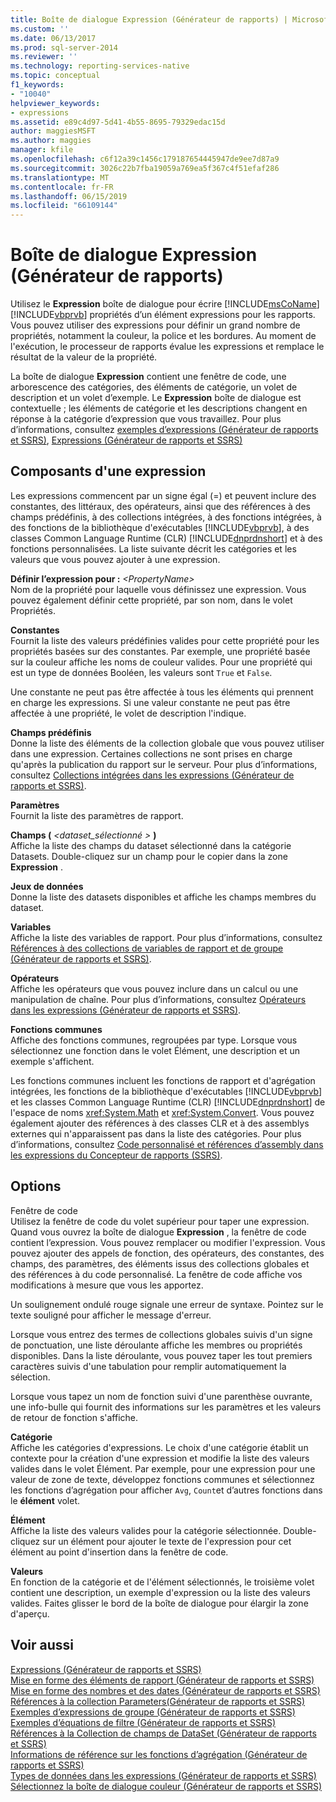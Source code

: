 ```yaml
---
title: Boîte de dialogue Expression (Générateur de rapports) | Microsoft Docs
ms.custom: ''
ms.date: 06/13/2017
ms.prod: sql-server-2014
ms.reviewer: ''
ms.technology: reporting-services-native
ms.topic: conceptual
f1_keywords:
- "10040"
helpviewer_keywords:
- expressions
ms.assetid: e89c4d97-5d41-4b55-8695-79329edac15d
author: maggiesMSFT
ms.author: maggies
manager: kfile
ms.openlocfilehash: c6f12a39c1456c179187654445947de9ee7d87a9
ms.sourcegitcommit: 3026c22b7fba19059a769ea5f367c4f51efaf286
ms.translationtype: MT
ms.contentlocale: fr-FR
ms.lasthandoff: 06/15/2019
ms.locfileid: "66109144"
---
```

# <a name="expression-dialog-box-report-builder"></a>Boîte de dialogue Expression (Générateur de rapports)
  Utilisez le **Expression** boîte de dialogue pour écrire [!INCLUDE[msCoName](../includes/msconame-md.md)] [!INCLUDE[vbprvb](../includes/vbprvb-md.md)] propriétés d’un élément expressions pour les rapports. Vous pouvez utiliser des expressions pour définir un grand nombre de propriétés, notamment la couleur, la police et les bordures. Au moment de l'exécution, le processeur de rapports évalue les expressions et remplace le résultat de la valeur de la propriété.  
  
 La boîte de dialogue **Expression** contient une fenêtre de code, une arborescence des catégories, des éléments de catégorie, un volet de description et un volet d’exemple. Le **Expression** boîte de dialogue est contextuelle ; les éléments de catégorie et les descriptions changent en réponse à la catégorie d’expression que vous travaillez. Pour plus d’informations, consultez [exemples d’expressions &#40;Générateur de rapports et SSRS&#41;](report-design/expression-examples-report-builder-and-ssrs.md), [Expressions &#40;Générateur de rapports et SSRS&#41;](report-design/expressions-report-builder-and-ssrs.md)  
  
## <a name="expression-constructs"></a>Composants d'une expression  
 Les expressions commencent par un signe égal (=) et peuvent inclure des constantes, des littéraux, des opérateurs, ainsi que des références à des champs prédéfinis, à des collections intégrées, à des fonctions intégrées, à des fonctions de la bibliothèque d'exécutables [!INCLUDE[vbprvb](../includes/vbprvb-md.md)], à des classes Common Language Runtime (CLR) [!INCLUDE[dnprdnshort](../includes/dnprdnshort-md.md)] et à des fonctions personnalisées. La liste suivante décrit les catégories et les valeurs que vous pouvez ajouter à une expression.  
  
 **Définir l’expression pour :**  _\<PropertyName>_  
 Nom de la propriété pour laquelle vous définissez une expression. Vous pouvez également définir cette propriété, par son nom, dans le volet Propriétés.  
  
 **Constantes**  
 Fournit la liste des valeurs prédéfinies valides pour cette propriété pour les propriétés basées sur des constantes. Par exemple, une propriété basée sur la couleur affiche les noms de couleur valides. Pour une propriété qui est un type de données Booléen, les valeurs sont `True` et `False`.  
  
 Une constante ne peut pas être affectée à tous les éléments qui prennent en charge les expressions. Si une valeur constante ne peut pas être affectée à une propriété, le volet de description l'indique.  
  
 **Champs prédéfinis**  
 Donne la liste des éléments de la collection globale que vous pouvez utiliser dans une expression. Certaines collections ne sont prises en charge qu'après la publication du rapport sur le serveur. Pour plus d’informations, consultez [Collections intégrées dans les expressions &#40;Générateur de rapports et SSRS&#41;](report-design/built-in-collections-in-expressions-report-builder.md).  
  
 **Paramètres**  
 Fournit la liste des paramètres de rapport.  
  
 **Champs (**  _\<dataset_sélectionné >_ **)**  
 Affiche la liste des champs du dataset sélectionné dans la catégorie Datasets. Double-cliquez sur un champ pour le copier dans la zone **Expression** .  
  
 **Jeux de données**  
 Donne la liste des datasets disponibles et affiche les champs membres du dataset.  
  
 **Variables**  
 Affiche la liste des variables de rapport. Pour plus d’informations, consultez [Références à des collections de variables de rapport et de groupe &#40;Générateur de rapports et SSRS&#41;](report-design/built-in-collections-report-and-group-variables-references-report-builder.md).  
  
 **Opérateurs**  
 Affiche les opérateurs que vous pouvez inclure dans un calcul ou une manipulation de chaîne. Pour plus d’informations, consultez [Opérateurs dans les expressions &#40;Générateur de rapports et SSRS&#41;](report-design/operators-in-expressions-report-builder-and-ssrs.md).  
  
 **Fonctions communes**  
 Affiche des fonctions communes, regroupées par type. Lorsque vous sélectionnez une fonction dans le volet Élément, une description et un exemple s'affichent.  
  
 Les fonctions communes incluent les fonctions de rapport et d'agrégation intégrées, les fonctions de la bibliothèque d'exécutables [!INCLUDE[vbprvb](../includes/vbprvb-md.md)] et les classes Common Language Runtime (CLR) [!INCLUDE[dnprdnshort](../includes/dnprdnshort-md.md)] de l'espace de noms <xref:System.Math> et <xref:System.Convert>. Vous pouvez également ajouter des références à des classes CLR et à des assemblys externes qui n'apparaissent pas dans la liste des catégories. Pour plus d’informations, consultez [Code personnalisé et références d’assembly dans les expressions du Concepteur de rapports &#40;SSRS&#41;](report-design/custom-code-and-assembly-references-in-expressions-in-report-designer-ssrs.md).  
  
## <a name="options"></a>Options  
 Fenêtre de code  
 Utilisez la fenêtre de code du volet supérieur pour taper une expression. Quand vous ouvrez la boîte de dialogue **Expression** , la fenêtre de code contient l’expression. Vous pouvez remplacer ou modifier l'expression. Vous pouvez ajouter des appels de fonction, des opérateurs, des constantes, des champs, des paramètres, des éléments issus des collections globales et des références à du code personnalisé. La fenêtre de code affiche vos modifications à mesure que vous les apportez.  
  
 Un soulignement ondulé rouge signale une erreur de syntaxe. Pointez sur le texte souligné pour afficher le message d'erreur.  
  
 Lorsque vous entrez des termes de collections globales suivis d'un signe de ponctuation, une liste déroulante affiche les membres ou propriétés disponibles. Dans la liste déroulante, vous pouvez taper les tout premiers caractères suivis d'une tabulation pour remplir automatiquement la sélection.  
  
 Lorsque vous tapez un nom de fonction suivi d'une parenthèse ouvrante, une info-bulle qui fournit des informations sur les paramètres et les valeurs de retour de fonction s'affiche.  
  
 **Catégorie**  
 Affiche les catégories d'expressions. Le choix d'une catégorie établit un contexte pour la création d'une expression et modifie la liste des valeurs valides dans le volet Élément. Par exemple, pour une expression pour une valeur de zone de texte, développez fonctions communes et sélectionnez les fonctions d’agrégation pour afficher `Avg`, `Count`et d’autres fonctions dans le **élément** volet.  
  
 **Élément**  
 Affiche la liste des valeurs valides pour la catégorie sélectionnée. Double-cliquez sur un élément pour ajouter le texte de l'expression pour cet élément au point d'insertion dans la fenêtre de code.  
  
 **Valeurs**  
 En fonction de la catégorie et de l'élément sélectionnés, le troisième volet contient une description, un exemple d'expression ou la liste des valeurs valides. Faites glisser le bord de la boîte de dialogue pour élargir la zone d'aperçu.  
  
## <a name="see-also"></a>Voir aussi  
 [Expressions &#40;Générateur de rapports et SSRS&#41;](report-design/expressions-report-builder-and-ssrs.md)   
 [Mise en forme des éléments de rapport &#40;Générateur de rapports et SSRS&#41;](report-design/formatting-report-items-report-builder-and-ssrs.md)   
 [Mise en forme des nombres et des dates &#40;Générateur de rapports et SSRS&#41;](report-design/formatting-numbers-and-dates-report-builder-and-ssrs.md)   
 [Références à la collection Parameters&#40;Générateur de rapports et SSRS&#41;](report-design/built-in-collections-parameters-collection-references-report-builder.md)   
 [Exemples d’expressions de groupe &#40;Générateur de rapports et SSRS&#41;](report-design/group-expression-examples-report-builder-and-ssrs.md)   
 [Exemples d’équations de filtre &#40;Générateur de rapports et SSRS&#41;](report-design/filter-equation-examples-report-builder-and-ssrs.md)   
 [Références à la Collection de champs de DataSet &#40;Générateur de rapports et SSRS&#41;](report-design/built-in-collections-dataset-fields-collection-references-report-builder.md)   
 [Informations de référence sur les fonctions d’agrégation &#40;Générateur de rapports et SSRS&#41;](report-design/report-builder-functions-aggregate-functions-reference.md)   
 [Types de données dans les expressions &#40;Générateur de rapports et SSRS&#41;](report-design/data-types-in-expressions-report-builder-and-ssrs.md)   
 [Sélectionnez la boîte de dialogue couleur &#40;Générateur de rapports et SSRS&#41;](../../2014/reporting-services/select-color-dialog-box-report-builder-and-ssrs.md)  
  
  
